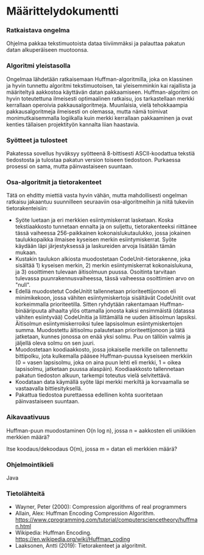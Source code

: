 # Määrittelydokumentti

### Ratkaistava ongelma

Ohjelma pakkaa tekstimuotoista dataa tiiviimmäksi ja palauttaa pakatun datan alkuperäiseen muotoonsa.

### Algoritmi yleistasolla

Ongelmaa lähdetään ratkaisemaan Huffman-algoritmilla, joka on klassinen ja hyvin tunnettu algoritmi tekstimuotoisen, tai yleisemminkin kai rajallista ja määriteltyä aakkostoa käyttävän datan pakkaamiseen. Huffman-algoritmi on hyvin toteutettuna ilmeisesti optimaalinen ratkaisu, jos tarkastellaan merkki kerrallaan operoivia pakkausalgoritmeja. Muunlaisia, vielä tehokkaampia pakkausalgoritmeja ilmeisesti on olemassa, mutta nämä toimivat monimutkaisemmalla logiikalla kuin merkki kerrallaan pakkaaminen ja ovat kenties tällaisen projektityön kannalta liian haastavia.

### Syötteet ja tulosteet

Pakatessa sovellus hyväksyy syötteenä 8-bittisesti ASCII-koodattua tekstiä tiedostosta ja tulostaa pakatun version toiseen  tiedostoon. Purkaessa prosessi on sama, mutta päinvastaiseen suuntaan.

### Osa-algoritmit ja tietorakenteet

Tätä on ehditty miettiä vasta hyvin vähän, mutta mahdollisesti ongelman ratkaisu jakaantuu suunnilleen seuraaviin osa-algoritmeihin ja niitä tukeviin tietorakenteisiin:

* Syöte luetaan ja eri merkkien esiintymiskerrat lasketaan. Koska tekstiaakkosto tunnetaan ennalta ja on suljettu, tietorakenteeksi riittänee tässä vaiheessa 256-paikkainen kokonaislukutaulukko, jossa jokainen taulukkopaikka ilmaisee kyseisen merkin esiintymiskerrat. Syöte käydään läpi järjestyksessä ja laskureiden arvoja lisätään tämän mukaan.
* Kustakin taulukon alkiosta muodostetaan CodeUnit-tietorakenne, joka sisältää 1) kyseisen merkin, 2) merkin esiintymiskerrat  kokonaislukuna, ja 3) osoittimen tulevaan äitisolmuun puussa. Osoitinta tarvitaan tulevassa puunrakennusvaiheessa, tässä vaiheessa osoittimien arvo on "null".
* Edellä muodostetut CodeUnitit tallennetaan prioriteettijonoon eli minimikekoon, jossa vähiten esiintymiskertoja sisältävät CodeUnitit ovat korkeimmalla prioriteetilla. Sitten ryhdytään rakentamaan Huffman-binääripuuta alhaalta ylös ottamalla jonosta kaksi ensimmäistä (datassa vähiten esiintyvää) CodeUnitia ja liittämällä ne uuden äitisolmun lapsiksi. Äitisolmun esiintymiskerroiksi tulee lapsisolmun esiintymiskertojen summa. Muodostettu äitisolmu palautetaan prioriteettijonoon ja tätä jatketaan, kunnes jonossa on enää yksi solmu. Puu on tällöin valmis ja jäljellä oleva solmu on sen juuri.
* Muodostetaan koodiaakkosto, jossa jokaiselle merkille on tallennettu bittipolku, jota kulkemalla pääsee Huffman-puussa kyseiseen merkkiin (0 = vasen lapsisolmu, joka on aina puun lehti eli merkki, 1 = oikea lapsisolmu, jatketaan puussa alaspäin). Koodiaakkosto tallennetaan pakatun tiedoston alkuun, tarkempi toteutus vielä selvitettävä.
* Koodataan data käymällä syöte läpi merkki merkiltä ja korvaamalla se vastaavalla bittiesityksellä.
* Pakattua tiedostoa purettaessa edellinen kohta suoritetaan päinvastaiseen suuntaan.

### Aikavaativuus

Huffman-puun muodostaminen O(n log n), jossa n = aakkosten eli uniikkien merkkien määrä?

Itse koodaus/dekoodaus O(m), jossa m = datan eli merkkien määrä?

### Ohjelmointikieli

Java

### Tietolähteitä

* Wayner, Peter (2000): Compression algorithms of real programmers
* Allain, Alex: Huffman Encoding Compression Algorithm. https://www.cprogramming.com/tutorial/computersciencetheory/huffman.html
* Wikipedia: Huffman Encoding. https://en.wikipedia.org/wiki/Huffman_coding
* Laaksonen, Antti (2019): Tietorakenteet ja algoritmit.
